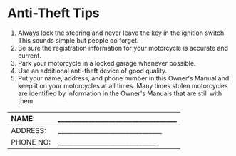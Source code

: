 # Anti-Theft Tips

1.	Always lock the steering and never leave the key in the ignition switch. This sounds simple but people do forget.
2.	Be sure the registration information for your motorcycle is accurate and current.
3.	Park your motorcycle in a locked garage whenever possible.
4.	Use an additional anti-theft device of good quality.
5.	Put your name, address, and phone number in this Owner's Manual and keep it on your motorcycles at all times.
Many times stolen motorcycles are identified by information in the Owner's Manuals that are still with them. 

| NAME: | ___________________________________ |
| :--- | :--- |
| ADDRESS: | ________________________________ |
| PHONE NO: | _______________________________ |

